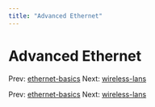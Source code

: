 ```yaml
---
title: "Advanced Ethernet"
---
```


# Advanced Ethernet

Prev: [ethernet-basics](ethernet-basics.md)
Next: [wireless-lans](wireless-lans.md)

Prev: [ethernet-basics](ethernet-basics.md)
Next: [wireless-lans](wireless-lans.md)
